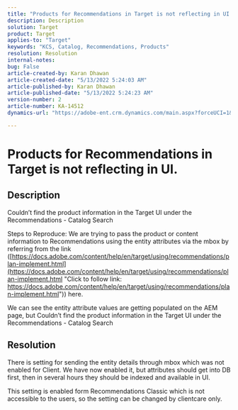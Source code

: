 ```yaml
---
title: "Products for Recommendations in Target is not reflecting in UI."
description: Description
solution: Target
product: Target
applies-to: "Target"
keywords: "KCS, Catalog, Recommendations, Products"
resolution: Resolution
internal-notes: 
bug: False
article-created-by: Karan Dhawan
article-created-date: "5/13/2022 5:24:03 AM"
article-published-by: Karan Dhawan
article-published-date: "5/13/2022 5:24:23 AM"
version-number: 2
article-number: KA-14512
dynamics-url: "https://adobe-ent.crm.dynamics.com/main.aspx?forceUCI=1&pagetype=entityrecord&etn=knowledgearticle&id=e2b3bee2-7cd2-ec11-a7b5-00224809c101"

---
```

# Products for Recommendations in Target is not reflecting in UI.

## Description


Couldn’t find the product information in the Target UI under the Recommendations - Catalog Search

 Steps to Reproduce:
 We are trying to pass the product or content information to Recommendations using the entity attributes via the mbox by referring from the link ([https://docs.adobe.com/content/help/en/target/using/recommendations/plan-implement.html](https://docs.adobe.com/content/help/en/target/using/recommendations/plan-implement.html "Click to follow link: https://docs.adobe.com/content/help/en/target/using/recommendations/plan-implement.html")) here.


 We can see the entity attribute values are getting populated on the AEM page, but Couldn’t find the product information in the Target UI under the Recommendations - Catalog Search


## Resolution


There is setting for sending the entity details through mbox which was not enabled for Client. We have now enabled it, but attributes should get into DB first, then in several hours they should be indexed and available in UI.

This setting is enabled form Recommendations Classic which is not accessible to the users, so the setting can be changed by clientcare only.
